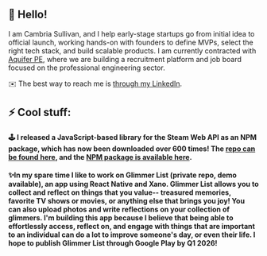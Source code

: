 ## 🙌 Hello! 

I am Cambria Sullivan, and I help early-stage startups go from initial idea to official launch, working hands-on with founders to define MVPs, select the right tech stack, and build scalable products. I am currently contracted with [Aquifer PE](https://www.aquiferpe.com/), where we are building a recruitment platform and job board focused on the professional engineering sector.

✉️ The best way to reach me is [through my LinkedIn](https://www.linkedin.com/in/cambria-sullivan).

## ⚡ Cool stuff:

#### 🕹️ I released a JavaScript-based library for the Steam Web API as an NPM package, which has now been downloaded over 600 times! The [repo can be found here](https://github.com/cambsull/SteamWebAPILibrary), and the [NPM package is available here](https://www.npmjs.com/package/swalib).

#### ✨In my spare time I like to work on Glimmer List (private repo, demo available), an app using React Native and Xano. Glimmer List allows you to collect and reflect on things that you value-- treasured memories, favorite TV shows or movies, or anything else that brings you joy! You can also upload photos and write reflections on your collection of glimmers. I'm building this app because I believe that being able to effortlessly access, reflect on, and engage with things that are important to an individual can do a lot to improve someone's day, or even their life. I hope to publish Glimmer List through Google Play by Q1 2026!

